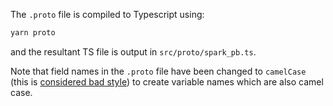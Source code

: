 The `.proto` file is compiled to Typescript using:

```bash
yarn proto
```

and the resultant TS file is output in `src/proto/spark_pb.ts`.

Note that field names in the `.proto` file have been changed to `camelCase` (this is [considered bad style](https://developers.google.com/protocol-buffers/docs/style#message-and-field-names)) to create variable names which are also camel case.
